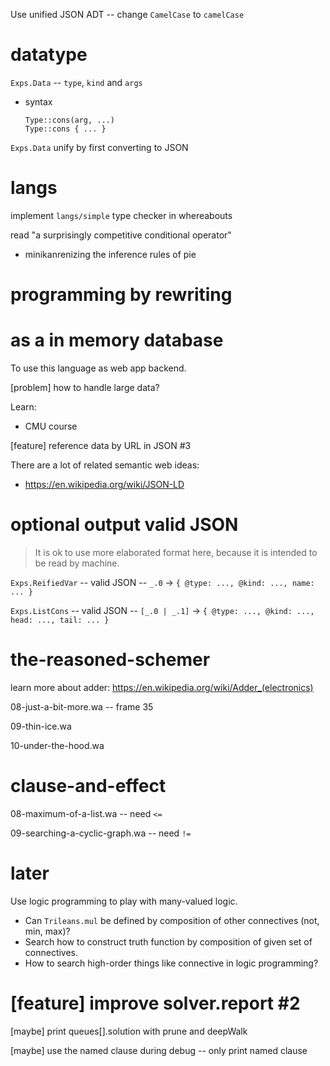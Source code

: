 Use unified JSON ADT -- change `CamelCase` to `camelCase`

# datatype

`Exps.Data` -- `type`, `kind` and `args`

- syntax

  ```
  Type::cons(arg, ...)
  Type::cons { ... }
  ```

`Exps.Data` unify by first converting to JSON

# langs

implement `langs/simple` type checker in whereabouts

read "a surprisingly competitive conditional operator"

- minikanrenizing the inference rules of pie

# programming by rewriting

# as a in memory database

To use this language as web app backend.

[problem] how to handle large data?

Learn:

- CMU course

[feature] reference data by URL in JSON #3

There are a lot of related semantic web ideas:

- https://en.wikipedia.org/wiki/JSON-LD

# optional output valid JSON

> It is ok to use more elaborated format here,
> because it is intended to be read by machine.

`Exps.ReifiedVar` -- valid JSON -- `_.0` -> `{ @type: ..., @kind: ..., name: ... }`

`Exps.ListCons` -- valid JSON -- `[_.0 | _.1]` -> `{ @type: ..., @kind: ..., head: ..., tail: ... }`

# the-reasoned-schemer

learn more about adder: https://en.wikipedia.org/wiki/Adder_(electronics)

08-just-a-bit-more.wa -- frame 35

09-thin-ice.wa

10-under-the-hood.wa

# clause-and-effect

08-maximum-of-a-list.wa -- need `<=`

09-searching-a-cyclic-graph.wa -- need `!=`

# later

Use logic programming to play with many-valued logic.

- Can `Trileans.mul` be defined by composition of other connectives (not, min, max)?
- Search how to construct truth function by composition of given set of connectives.
- How to search high-order things like connective in logic programming?

# [feature] improve solver.report #2

[maybe] print queues[].solution with prune and deepWalk

[maybe] use the named clause during debug -- only print named clause
